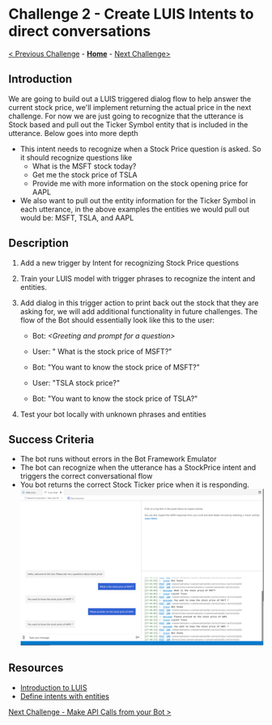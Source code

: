 # Challenge 2 - Create LUIS Intents to direct conversations
[< Previous Challenge](./Challenge1-QnA.md) - **[Home](../README.md)** - [Next Challenge>](./Challenge3-API.md)
## Introduction

We are going to build out a LUIS triggered dialog flow to help answer the current stock price, we'll implement returning the actual price in the next challenge. For now we are just going to recognize that the utterance is Stock based and pull out the Ticker Symbol entity that is included in the utterance. Below goes into more depth

- This intent needs to recognize when a Stock Price question is asked. So it should recognize questions like
  - What is the MSFT stock today?
  - Get me the stock price of TSLA
  - Provide me with more information on the stock opening price for AAPL 
- We also want to pull out the entity information for the Ticker Symbol in each utterance, in the above examples the entities we would pull out would be: MSFT, TSLA, and AAPL 


## Description
1. Add a new trigger by Intent for recognizing Stock Price questions
2. Train your LUIS model with trigger phrases to recognize the intent and entities. 
4. Add dialog in this trigger action to print back out the stock that they are asking for, we will add additional functionality in future challenges. The flow of the Bot should essentially look like this to the user:

   - Bot: *\<Greeting and prompt for a question>*
   - User: " What is the stock price of MSFT?"
   - Bot: "You want to know the stock price of MSFT?"
   
   - User: "TSLA stock price?"
   - Bot: "You want to know the stock price of TSLA?"

5. Test your bot locally with unknown phrases and entities

## Success Criteria
- The bot runs without errors in the Bot Framework Emulator
- The bot can recognize when the utterance has a StockPrice intent and triggers the correct conversational flow
- You bot returns the correct Stock Ticker price when it is responding.
![Sample](./Images/CH2-2.png)

## Resources
- [Introduction to LUIS](https://docs.microsoft.com/en-us/composer/tutorial/tutorial-luis)
- [Define intents with entities](https://docs.microsoft.com/en-us/composer/how-to-define-intent-entity)



[Next Challenge -  Make API Calls from your Bot >](./Challenge3-API.md)
